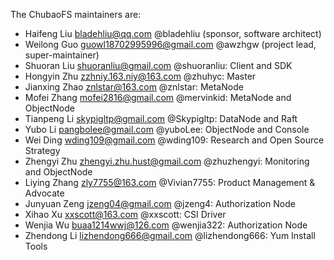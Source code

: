 The ChubaoFS maintainers are:

* Haifeng Liu <bladehliu@qq.com> @bladehliu (sponsor, software architect)
* Weilong Guo <guowl18702995996@gmail.com> @awzhgw (project lead, super-maintainer)
* Shuoran Liu <shuoranliu@gmail.com> @shuoranliu: Client and SDK
* Hongyin Zhu <zzhniy.163.niy@163.com> @zhuhyc: Master
* Jianxing Zhao <znlstar@163.com> @znlstar: MetaNode
* Mofei Zhang <mofei2816@gmail.com> @mervinkid: MetaNode and ObjectNode
* Tianpeng Li <skypigltp@gmail.com> @Skypigltp: DataNode and Raft
* Yubo Li <pangbolee@gmail.com> @yuboLee: ObjectNode and Console
* Wei Ding <wding109@gmail.com> @wding109: Research and Open Source Strategy
* Zhengyi Zhu  <zhengyi.zhu.hust@gmail.com> @zhuzhengyi: Monitoring and ObjectNode 
* Liying Zhang <zly7755@163.com> @Vivian7755: Product Management & Advocate
* Junyuan Zeng <jzeng04@gmail.com> @jzeng4: Authorization Node
* Xihao Xu <xxscott@163.com> @xxscott: CSI Driver
* Wenjia Wu <buaa1214wwj@126.com> @wenjia322: Authorization Node
* Zhendong Li <lizhendong666@gmail.com> @lizhendong666: Yum Install Tools
